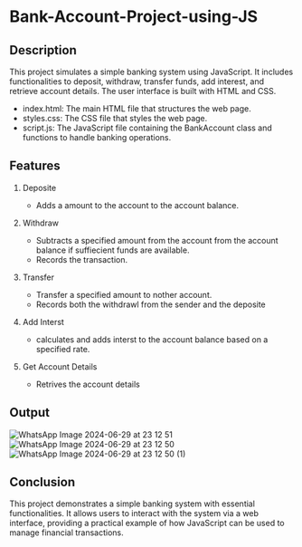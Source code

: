 # Bank-Account-Project-using-JS

## Description
This project simulates a simple banking system using JavaScript. It includes functionalities to deposit, withdraw, transfer funds, add interest, and retrieve account details. The user interface is built with HTML and CSS.
   - index.html: The main HTML file that structures the web page.
   - styles.css: The CSS file that styles the web page.
   - script.js: The JavaScript file containing the BankAccount class and functions to handle banking operations.

## Features
  1. Deposite
     - Adds a amount to the account to the account balance.

  2. Withdraw
     - Subtracts a specified amount from the account from the account balance if suffiecient funds are available.
     - Records the transaction.

  3. Transfer
     - Transfer a specified amount to nother account.
     - Records both the withdrawl from the sender and the deposite 

  4. Add Interst
     - calculates and adds interst to the account balance based on a specified rate.
   
  5. Get Account Details
     - Retrives the account details

## Output
![WhatsApp Image 2024-06-29 at 23 12 51](https://github.com/hiteshrawal143/Bank-Account-Project-using-JS/assets/103030562/8e9fd263-4215-4e02-9e95-ca2db45c4ff8)
![WhatsApp Image 2024-06-29 at 23 12 50](https://github.com/hiteshrawal143/Bank-Account-Project-using-JS/assets/103030562/c30c3c6c-1447-48b7-9b5f-c2f7fa2f2dc9)
![WhatsApp Image 2024-06-29 at 23 12 50 (1)](https://github.com/hiteshrawal143/Bank-Account-Project-using-JS/assets/103030562/29c3793e-7a8e-4647-920b-0f9f8c4d73dc)


## Conclusion
This project demonstrates a simple banking system with essential functionalities. It allows users to interact with the system via a web interface, providing a practical example of how JavaScript can be used to manage financial transactions.



